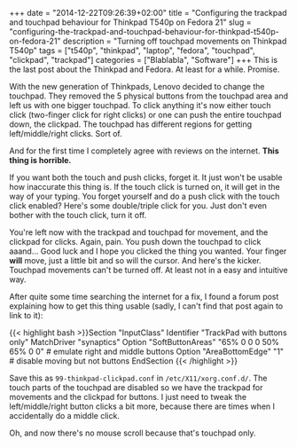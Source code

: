 +++
date = "2014-12-22T09:26:39+02:00"
title = "Configuring the trackpad and touchpad behaviour for Thinkpad T540p on Fedora 21"
slug = "configuring-the-trackpad-and-touchpad-behaviour-for-thinkpad-t540p-on-fedora-21"
description = "Turning off touchpad movements on Thinkpad T540p"
tags = ["t540p", "thinkpad", "laptop", "fedora", "touchpad", "clickpad", "trackpad"]
categories = ["Blablabla", "Software"]
+++
This is the last post about the Thinkpad and Fedora. At least for a while. Promise.

With the new generation of Thinkpads, Lenovo decided to change the touchpad. They removed the 5 physical buttons from the touchpad area and left us with one bigger touchpad. To click anything it's now either touch click (two-finger click for right clicks) or one can push the entire touchpad down, the clickpad. The touchpad has different regions for getting left/middle/right clicks. Sort of.<br>

 And for the first time I completely agree with reviews on the internet. <b>This thing is horrible.</b>

If you want both the touch and push clicks, forget it. It just won't be usable how inaccurate this thing is. If the touch click is turned on, it will get in the way of your typing. You forget yourself and do a push click with the touch click enabled? Here's some double/triple click for you. Just don't even bother with the touch click, turn it off.

You're left now with the trackpad and touchpad for movement, and the clickpad for clicks. Again, pain. You push down the touchpad to click aaand... Good luck and I hope you clicked the thing you wanted. Your finger <b>will</b> move, just a little bit and so will the cursor. And here's the kicker. Touchpad movements can't be turned off. At least not in a easy and intuitive way.

After quite some time searching the internet for a fix, I found a forum post explaining how to get this thing usable (sadly, I can't find that post again to link to it):

{{< highlight bash >}}Section "InputClass"
    Identifier "TrackPad with buttons only"
    MatchDriver "synaptics"
    Option "SoftButtonAreas" "65% 0 0 0 50% 65% 0 0" # emulate right and middle buttons
    Option "AreaBottomEdge" "1" # disable moving but not buttons
EndSection
{{< /highlight >}}

Save this as <code>99-thinkpad-clickpad.conf</code> in <code>/etc/X11/xorg.conf.d/</code>. The touch parts of the touchpad are disabled so we have the trackpad for movements and the clickpad for buttons. I just need to tweak the left/middle/right button clicks a bit more, because there are times when I accidentally do a middle click.

Oh, and now there's no mouse scroll because that's touchpad only.
